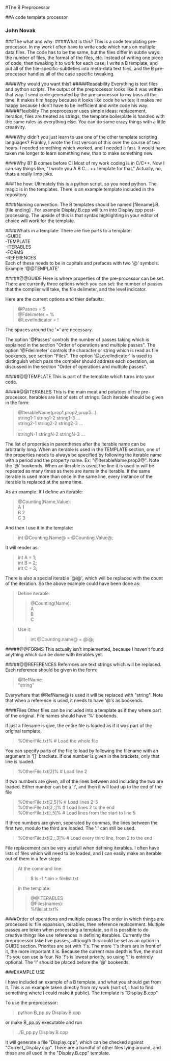 #The B Preprocessor

##A code template processor

### John Novak

###The what and why:
####What is this?
This is a code templating pre-processor. In my work I often have to write code which runs on multiple data files. The code has to be the same, but the files differ in subtle ways: the number of files, the format of the files, etc. Instead of writing one piece of code, then tweaking it to work for each case, I write a B template, and put all of the file-specific-subtleties into meta-data text files, and the B pre-processor handles all of the case specific tweaking.

####Why would you want this?
#####Readability
Everything is text files and python scripts. The output of the preprocessor looks like it was written that way. I send code generated by the pre-processor to my boss all the time. It makes him happy because it looks like code he writes; It makes me happy because I don't have to be inefficient and write code his way.
#####Flexibility
The preprocessor uses simple ideas: replacement, iteration, files are treated as strings, the template boilerplate is handled with the same rules as everything else. You can do some crazy things with a little creativity.

####Why didn't you just learn to use one of the other template scripting languages?
Frankly, I wrote the first version of this over the course of two hours. I needed something which worked, and I needed it fast. It would have taken me longer to learn something new, than to make something new.

####Why B?
B comes before C! Most of my work coding is in C/C++. Now I can say things like, "I wrote you A B C... ++ template for that." Actually, no, thats a really limp joke. 

###The how:
Ultimately this is a python script, so you need python. The magic is in the templates. There is an example template included in the repository.

####Naming convention:
The B templates should be named [filename].B.[file ending] . For example Display.B.cpp will turn into Display.cpp post-processing. The upside of this is that syntax highlighting in your editor of choice will work for the template.

####Whats in a template:
There are five parts to a template:<br />
-GUIDE<br />
-TEMPLATE<br />
-ITERABLES<br />
-FORMS<br />
-REFERENCES<br />
Each of these needs to be in capitals and prefaces with two '@' symbols. Example '@@TEMPLATE'

#####@@GUIDE
Here is where properties of the pre-processor can be set. There are currently three options which you can set: the number of passes that the compiler will take, the file delimeter, and the level indicator.<br />

Here are the current options and thier defaults:<br />
> @Passes = 5<br />
> @Fdelimeter = %<br />
> @LevelIndicator = !<br />

The spaces around the '=' are necessary.<br />

The option '@Passes' controls the number of passes taking which is explained in the section "Order of operations and multiple passes". The option '@Fdelimeter' controls the character or string which is read as file bookends, see section "Files". The option '@LevelIndicator' is used to distinguish which pass the compiler should address each operation, as discussed in the section "Order of operations and multiple passes".

#####@@TEMPLATE
This is part of the template which turns into your code.

#####@@ITERABLES
This is the main meat and potatoes of the pre-processor. Iterables are list of sets of strings. Each iterable should be given in the form:
> @IterableName(prop1,prop2,prop3...):<br />
> string1-1 string1-2 string1-3 ...<br />
> string2-1 string2-2 string2-3 ...<br />
> ...<br />
> stringN-1 stringN-2 stringN-3 ...<br />

The list of properties in parentheses after the iterable name can be arbitrarily long. When an iterable is used in the TEMPLATE section, one of the properties needs to always be specified by following the iterable name with a period and the property name. Ex: "@IterableName.prop2@". Note the '@' bookends. When an iterable is used, the line it is used in will be repeated as many times as there are items in the iterable. If the same iterable is used more than once in the same line, every instance of the iterable is replaced at the same time. 

As an example. If I define an iterable:
> @Counting(Name,Value):<br />
> A 1<br />
> B 2<br />
> C 3<br />

And then I use it in the template:
> int @Counting.Name@ = @Counting.Value@;<br />

It will render as:
> int A = 1;<br />
> int B = 2;<br />
> int C = 3;<br />

There is also a special iterable '@i@', which will be replaced with the count of the iteration. So the above example could have been done as:
> Define iterable:
> > @Counting(Name):<br />
> > A<br />
> > B<br />
> > C<br />

> Use it:<br />
> > int @Counting.name@ = @i@;<br />

#####@@FORMS
This actually isn't implemented, because I haven't found anything which can be done with iterables yet.

#####@@REFERENCES
Refernces are text strings which will be replaced. Each reference should be given in the form:<br />
> @RefName:<br />
> "string"<br />

Everywhere that @RefName@ is used it will be replaced with "string". Note that when a reference is used, it needs to have '@'s as bookends.

####Files
Other files can be included into a template as if they where part of the original. File names should have '%' bookends.

If just a filename is give, the entire file is loaded as if it was part of the original template.<br />
> %OtherFile.txt%  # Load the whole file<br />

You can specify parts of the file to load by following the filename with an argument in '[]' brackets. If one number is given in the brackets, only that line is loaded.<br />
> %OtherFile.txt[2]%  # Load line 2<br />

If two numbers are given, all of the lines between and including the two are loaded. Either number can be a ':', and then it will load up to the end of the file<br />
> %OtherFile.txt[2,5]%  # Load lines 2-5<br />
> %OtherFile.txt[2,:]%  # Load lines 2 to the end<br />
> %OtherFile.txt[:,5]%  # Load lines from the start to line 5<br />

If three numbers are given, seperated by commas, the lines between the first two, modulo the third are loaded. The ':' can still be used.<br />
> %OtherFile.txt[2,:,3]%  # Load every third line, from 2 to the end<br />

File replacement can be very usefull when defining iterables. I often have lists of files which will need to be loaded, and I can easily make an iterable out of them in a few steps:<br />
> At the command line:<br />
> > $ ls -1 \*.bin > filelist.txt <br />

> in the template:<br />
> > @@ITERABLES<br />
> > @Files(names):<br />
> > %filelist.txt%<br />

####Order of operations and multiple passes
The order in which things are processed is: file expansion, iterables, then reference replacement. Multiple passes are teken when processing a template, so it is possible to do creative things like use references in defining iterables. Currently the preprocessor take five passes, althougth this could be set as an option in GUIDE section. Priorites are set with '!'s. The more '!'s there are in front of it, the more important it is. Because the current max depth is five, the most '!'s you can use is four. No '!'s is lowest priority, so using '!' is entrirely optional. The '!' should be placed before the '@' bookends.

###EXAMPLE USE

I have included an example of a B template, and what you should get from it. This is an example taken directly from my work (sort of, I had to find something where I could make it public). The template is "Display.B.cpp".

To use the preprocessor:
> python B\_pp.py Display.B.cpp

or make B\_pp.py executable and run
> ./B\_pp.py Display.B.cpp

It will generate a file "Display.cpp", which can be checked against "Correct\_Display.cpp". There are a handful of other files lying around, and these are all used in the "Display.B.cpp" template.
